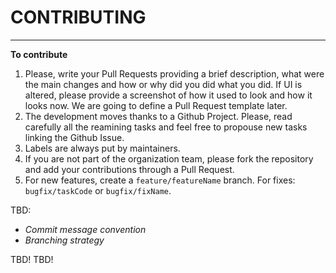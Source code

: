 # CONTRIBUTING
---
**To contribute**
1. Please, write your Pull Requests providing a brief description, what were the main changes and how or why did you did what you did. If UI is altered, please provide a screenshot of how it used to look and how it looks now. We are going to define a Pull Request template later.
2. The development moves thanks to a Github Project. Please, read carefully all the reamining tasks and feel free to propouse new tasks linking the Github Issue.
3. Labels are always put by maintainers.
4. If you are not part of the organization team, please fork the repository and add your contributions through a Pull Request.
5. For new features, create a `feature/featureName` branch. For fixes: `bugfix/taskCode` or `bugfix/fixName`.

TBD:

- _Commit message convention_
- _Branching strategy_

TBD! TBD!
